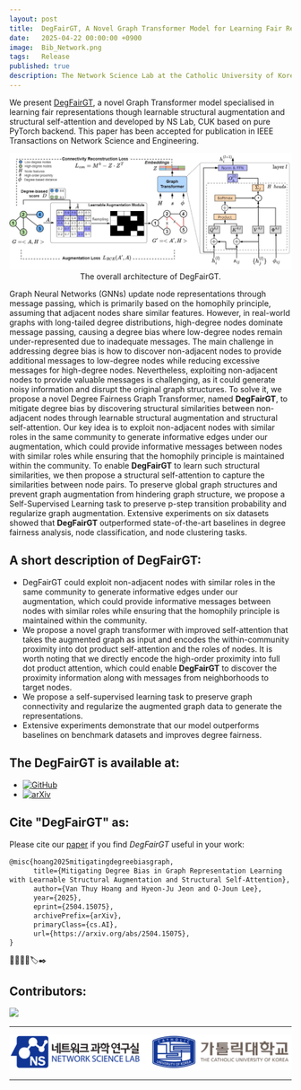 ```yaml
---
layout: post
title:  DegFairGT, A Novel Graph Transformer Model for Learning Fair Representations
date:   2025-04-22 00:00:00 +0900
image:  Bib_Network.png
tags:   Release
published: true
description: The Network Science Lab at the Catholic University of Korea releases Degree Fairness Graph Transformer, namely DegFairGT, a novel Graph Transformer model specialised in learning fair representations.
---
```


We present [DegFairGT](https://github.com/NSLab-CUK/Community-aware-Graph-Transformer), a novel Graph Transformer model specialised in learning fair representations though learnable structural augmentation and structural self-attention and developed by NS Lab, CUK based on pure PyTorch backend. This paper has been accepted for publication in IEEE Transactions on Network Science and Engineering.

<p align="center">
  <img src="/images/CGT.jpg" alt="Graph Transformer Architecture" width="800">
  <br>
  <b></b> The overall architecture of DegFairGT.
</p>

Graph Neural Networks (GNNs) update node representations through message passing, which is primarily based on the homophily principle, assuming that adjacent nodes share similar features. However, in real-world graphs with long-tailed degree distributions, high-degree nodes dominate message passing, causing a degree bias where low-degree nodes remain under-represented due to inadequate messages. The main challenge in addressing degree bias is how to discover non-adjacent nodes to provide additional messages to low-degree nodes while reducing excessive messages for high-degree nodes. Nevertheless, exploiting non-adjacent nodes to provide valuable messages is challenging, as it could generate noisy information and disrupt the original graph structures. To solve it, we propose a novel Degree Fairness Graph Transformer, named **DegFairGT**, to mitigate degree bias by discovering structural similarities between non-adjacent nodes through learnable structural augmentation and structural self-attention. Our key idea is to exploit non-adjacent nodes with similar roles in the same community to generate informative edges under our augmentation, which could provide informative messages between nodes with similar roles while ensuring that the homophily principle is maintained within the community. To enable **DegFairGT** to learn such structural similarities, we then propose a structural self-attention to capture the similarities between node pairs. To preserve global graph structures and prevent graph augmentation from hindering graph structure, we propose a Self-Supervised Learning task to preserve p-step transition probability and regularize graph augmentation. Extensive experiments on six datasets showed that **DegFairGT** outperformed state-of-the-art baselines in degree fairness analysis, node classification, and node clustering tasks.


## A short description of **DegFairGT**:

- DegFairGT could exploit non-adjacent nodes with similar roles in the same community to generate informative edges under our augmentation, which could provide informative messages between nodes with similar roles while ensuring that the homophily principle is maintained within the community.
- We propose a novel graph transformer with improved self-attention that takes the augmented graph as input and encodes the within-community proximity into dot product self-attention and the roles of nodes. It is worth noting that we directly encode the high-order proximity into full dot product attention, which could enable **DegFairGT** to discover the proximity information along with messages from neighborhoods to target nodes.
- We propose a self-supervised learning task to preserve graph connectivity and regularize the augmented graph data to generate the representations.
- Extensive experiments demonstrate that our model outperforms baselines on benchmark datasets and improves degree fairness.
 

## The DegFairGT is available at:
* [![GitHub](https://img.shields.io/badge/GitHub-Data%20&%20Code-9B9B9B?style=flat-square&logo=GitHub)](https://github.com/NSLab-CUK/Community-aware-Graph-Transformer)
* [![arXiv](https://img.shields.io/badge/arXiv-2312.16788-b31b1b?style=flat-square&logo=arxiv&logoColor=red)](https://arxiv.org/abs/2312.16788)

## Cite "DegFairGT" as: 

Please cite our [paper](https://arxiv.org/abs/2504.15075) if you find *DegFairGT* useful in your work:
```
@misc{hoang2025mitigatingdegreebiasgraph,
      title={Mitigating Degree Bias in Graph Representation Learning with Learnable Structural Augmentation and Structural Self-Attention}, 
      author={Van Thuy Hoang and Hyeon-Ju Jeon and O-Joun Lee},
      year={2025},
      eprint={2504.15075},
      archivePrefix={arXiv},
      primaryClass={cs.AI},
      url={https://arxiv.org/abs/2504.15075}, 
}
```

:page_facing_up::woman_technologist::bookmark_tabs::label::black_nib:	

## Contributors: 

<a href="https://github.com/NSLab-CUK/Unified-Graph-Transformer/graphs/contributors">
  <img src="https://contrib.rocks/image?repo=NSLab-CUK/Unified-Graph-Transformer" />
</a>

***

<a href="https://nslab-cuk.github.io/"><img src="https://github.com/NSLab-CUK/NSLab-CUK/raw/main/Logo_Dual_Wide.png"/></a>

***

